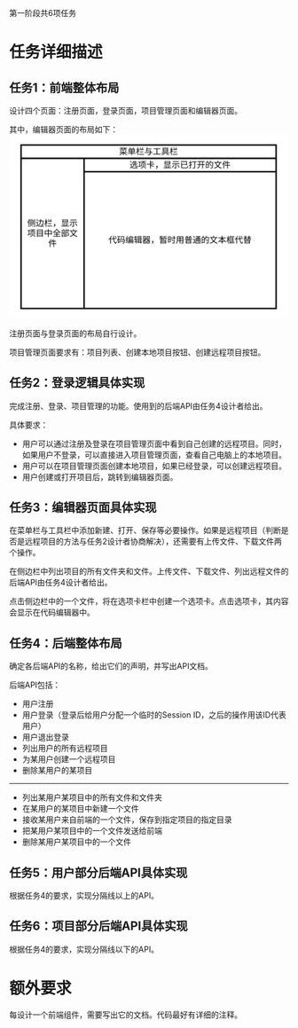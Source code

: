 第一阶段共6项任务

# 任务详细描述

## 任务1：前端整体布局

设计四个页面：注册页面，登录页面，项目管理页面和编辑器页面。

其中，编辑器页面的布局如下：
![](./images/%E7%BC%96%E8%BE%91%E5%99%A8%E5%B8%83%E5%B1%80.svg)

注册页面与登录页面的布局自行设计。

项目管理页面要求有：项目列表、创建本地项目按钮、创建远程项目按钮。

## 任务2：登录逻辑具体实现

完成注册、登录、项目管理的功能。使用到的后端API由任务4设计者给出。

具体要求：
* 用户可以通过注册及登录在项目管理页面中看到自己创建的远程项目。同时，如果用户不登录，可以直接进入项目管理页面，查看自己电脑上的本地项目。
* 用户可以在项目管理页面创建本地项目，如果已经登录，可以创建远程项目。
* 用户创建或打开项目后，跳转到编辑器页面。

## 任务3：编辑器页面具体实现

在菜单栏与工具栏中添加新建、打开、保存等必要操作。如果是远程项目（判断是否是远程项目的方法与任务2设计者协商解决），还需要有上传文件、下载文件两个操作。

在侧边栏中列出项目的所有文件夹和文件。上传文件、下载文件、列出远程文件的后端API由任务4设计者给出。

点击侧边栏中的一个文件，将在选项卡栏中创建一个选项卡。点击选项卡，其内容会显示在代码编辑器中。

## 任务4：后端整体布局

确定各后端API的名称，给出它们的声明，并写出API文档。

后端API包括：
* 用户注册
* 用户登录（登录后给用户分配一个临时的Session ID，之后的操作用该ID代表用户）
* 用户退出登录
* 列出用户的所有远程项目
* 为某用户创建一个远程项目
* 删除某用户的某项目
***
* 列出某用户某项目中的所有文件和文件夹
* 在某用户的某项目中新建一个文件
* 接收某用户来自前端的一个文件，保存到指定项目的指定目录
* 把某用户某项目中的一个文件发送给前端
* 删除某用户某项目中的一个文件

## 任务5：用户部分后端API具体实现

根据任务4的要求，实现分隔线以上的API。

## 任务6：项目部分后端API具体实现

根据任务4的要求，实现分隔线以下的API。

# 额外要求

每设计一个前端组件，需要写出它的文档。代码最好有详细的注释。